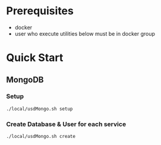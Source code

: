 # Prerequisites
* docker
* user who execute utilities below must be in docker group

# Quick Start

## MongoDB

### Setup
```bash
./local/usdMongo.sh setup
```

### Create Database & User for each service
```bash
./local/usdMongo.sh create
```
